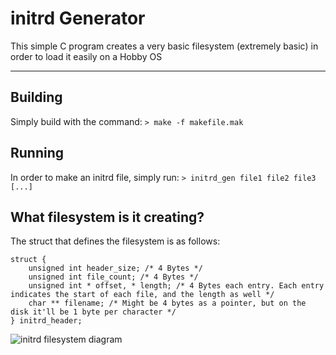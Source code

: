 # initrd Generator
This simple C program creates a very basic filesystem (extremely basic) in order to load it easily on a Hobby OS


----------

Building
--------
Simply build with the command:
`> make -f makefile.mak`

Running
--------
In order to make an initrd file, simply run:
```> initrd_gen file1 file2 file3 [...]```

What filesystem is it creating?
--------
The struct that defines the filesystem is as follows:
```
struct {
	unsigned int header_size; /* 4 Bytes */
	unsigned int file_count; /* 4 Bytes */
	unsigned int * offset, * length; /* 4 Bytes each entry. Each entry indicates the start of each file, and the length as well */
	char ** filename; /* Might be 4 bytes as a pointer, but on the disk it'll be 1 byte per character */
} initrd_header;
```

![initrd filesystem diagram](http://i.imgur.com/uRsDq2v.png)

